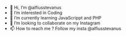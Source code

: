 - 👋 Hi, I’m @alfiusstevanus
- 👀 I’m interested in Coding
- 🌱 I’m currently learning JavaScrippt and PHP
- 💞️ I’m looking to collaborate on my Instagram
- 📫 How to reach me ? Follow my insta @alfiusstevanus

<!---
alfiusstevanus/alfiusstevanus is a ✨ special ✨ repository because its `README.md` (this file) appears on your GitHub profile.
You can click the Preview link to take a look at your changes.
--->
